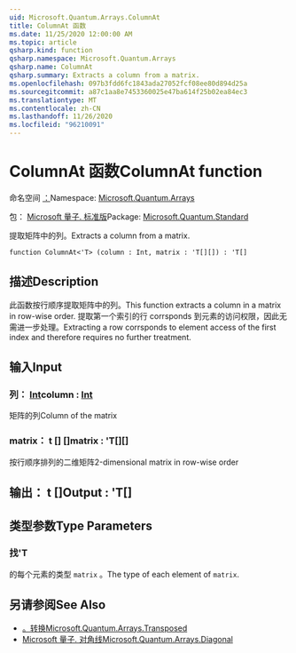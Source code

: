 ```yaml
---
uid: Microsoft.Quantum.Arrays.ColumnAt
title: ColumnAt 函数
ms.date: 11/25/2020 12:00:00 AM
ms.topic: article
qsharp.kind: function
qsharp.namespace: Microsoft.Quantum.Arrays
qsharp.name: ColumnAt
qsharp.summary: Extracts a column from a matrix.
ms.openlocfilehash: 097b3fdd6fc1843ada27052fcf08ee80d894d25a
ms.sourcegitcommit: a87c1aa8e7453360025e47ba614f25b02ea84ec3
ms.translationtype: MT
ms.contentlocale: zh-CN
ms.lasthandoff: 11/26/2020
ms.locfileid: "96210091"
---
```

# <a name="columnat-function"></a><span data-ttu-id="12a5c-102">ColumnAt 函数</span><span class="sxs-lookup"><span data-stu-id="12a5c-102">ColumnAt function</span></span>

<span data-ttu-id="12a5c-103">命名空间 [：](xref:Microsoft.Quantum.Arrays)</span><span class="sxs-lookup"><span data-stu-id="12a5c-103">Namespace: [Microsoft.Quantum.Arrays](xref:Microsoft.Quantum.Arrays)</span></span>

<span data-ttu-id="12a5c-104">包： [Microsoft 量子. 标准版](https://nuget.org/packages/Microsoft.Quantum.Standard)</span><span class="sxs-lookup"><span data-stu-id="12a5c-104">Package: [Microsoft.Quantum.Standard](https://nuget.org/packages/Microsoft.Quantum.Standard)</span></span>


<span data-ttu-id="12a5c-105">提取矩阵中的列。</span><span class="sxs-lookup"><span data-stu-id="12a5c-105">Extracts a column from a matrix.</span></span>

```qsharp
function ColumnAt<'T> (column : Int, matrix : 'T[][]) : 'T[]
```


## <a name="description"></a><span data-ttu-id="12a5c-106">描述</span><span class="sxs-lookup"><span data-stu-id="12a5c-106">Description</span></span>

<span data-ttu-id="12a5c-107">此函数按行顺序提取矩阵中的列。</span><span class="sxs-lookup"><span data-stu-id="12a5c-107">This function extracts a column in a matrix in row-wise order.</span></span>
<span data-ttu-id="12a5c-108">提取第一个索引的行 corrsponds 到元素的访问权限，因此无需进一步处理。</span><span class="sxs-lookup"><span data-stu-id="12a5c-108">Extracting a row corrsponds to element access of the first index and therefore requires no further treatment.</span></span>

## <a name="input"></a><span data-ttu-id="12a5c-109">输入</span><span class="sxs-lookup"><span data-stu-id="12a5c-109">Input</span></span>

### <a name="column--int"></a><span data-ttu-id="12a5c-110">列： [Int](xref:microsoft.quantum.lang-ref.int)</span><span class="sxs-lookup"><span data-stu-id="12a5c-110">column : [Int](xref:microsoft.quantum.lang-ref.int)</span></span>

<span data-ttu-id="12a5c-111">矩阵的列</span><span class="sxs-lookup"><span data-stu-id="12a5c-111">Column of the matrix</span></span>


### <a name="matrix--t"></a><span data-ttu-id="12a5c-112">matrix： t [] []</span><span class="sxs-lookup"><span data-stu-id="12a5c-112">matrix : 'T[][]</span></span>

<span data-ttu-id="12a5c-113">按行顺序排列的二维矩阵</span><span class="sxs-lookup"><span data-stu-id="12a5c-113">2-dimensional matrix in row-wise order</span></span>



## <a name="output--t"></a><span data-ttu-id="12a5c-114">输出： t []</span><span class="sxs-lookup"><span data-stu-id="12a5c-114">Output : 'T[]</span></span>



## <a name="type-parameters"></a><span data-ttu-id="12a5c-115">类型参数</span><span class="sxs-lookup"><span data-stu-id="12a5c-115">Type Parameters</span></span>

### <a name="t"></a><span data-ttu-id="12a5c-116">找</span><span class="sxs-lookup"><span data-stu-id="12a5c-116">'T</span></span>

<span data-ttu-id="12a5c-117">的每个元素的类型 `matrix` 。</span><span class="sxs-lookup"><span data-stu-id="12a5c-117">The type of each element of `matrix`.</span></span>

## <a name="see-also"></a><span data-ttu-id="12a5c-118">另请参阅</span><span class="sxs-lookup"><span data-stu-id="12a5c-118">See Also</span></span>

- [<span data-ttu-id="12a5c-119">。转换</span><span class="sxs-lookup"><span data-stu-id="12a5c-119">Microsoft.Quantum.Arrays.Transposed</span></span>](xref:Microsoft.Quantum.Arrays.Transposed)
- [<span data-ttu-id="12a5c-120">Microsoft 量子. 对角线</span><span class="sxs-lookup"><span data-stu-id="12a5c-120">Microsoft.Quantum.Arrays.Diagonal</span></span>](xref:Microsoft.Quantum.Arrays.Diagonal)